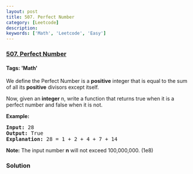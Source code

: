 ```yaml
---
layout: post
title: 507. Perfect Number
category: [Leetcode]
description: 
keywords: ['Math', 'Leetcode', 'Easy']
---
```

### [507. Perfect Number](https://leetcode.com/problems/perfect-number)

#### Tags: 'Math'

<div class="content__u3I1 question-content__JfgR"><div><p>We define the Perfect Number is a <b>positive</b> integer that is equal to the sum of all its <b>positive</b> divisors except itself. 
</p>
Now, given an <b>integer</b> n, write a function that returns true when it is a perfect number and false when it is not.
<p></p>
<p><b>Example:</b><br/>
</p><pre><b>Input:</b> 28
<b>Output:</b> True
<b>Explanation:</b> 28 = 1 + 2 + 4 + 7 + 14
</pre>
<p></p>
<p><b>Note:</b>
The input number <b>n</b> will not exceed 100,000,000. (1e8)
</p></div></div>

### Solution
